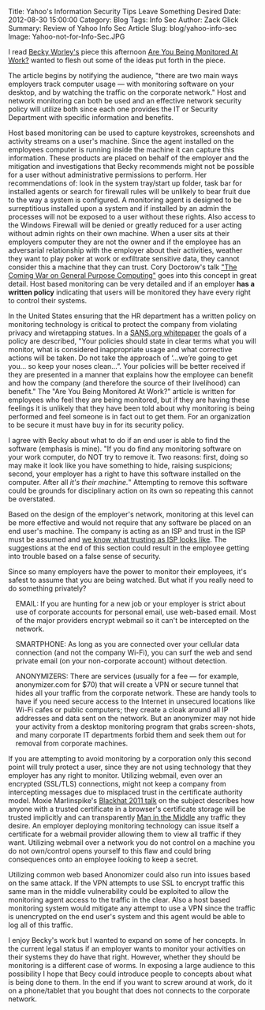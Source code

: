 Title:  Yahoo's Information Security Tips Leave Something Desired
Date: 2012-08-30 15:00:00
Category: Blog 
Tags: Info Sec
Author: Zack Glick
Summary:  Review of Yahoo Info Sec Article
Slug: blog/yahoo-info-sec
Image: Yahoo-not-for-Info-Sec.JPG

I read <a href="http://twitter.com/bworley">Becky Worley's</a> piece this afternoon <a href="http://news.yahoo.com/blogs/upgrade-your-life/being-monitored-114944170.html">Are You Being Monitored At Work?</a> wanted to flesh out some of the ideas put forth in the piece. 

The article begins by notifying the audience, "there are two main ways employers track computer usage — with monitoring software on your desktop, and by watching the traffic on the corporate network." Host and network monitoring can both be used and an effective network security policy will utilize both since each one provides the IT or Security Department with specific information and benefits.  

Host based monitoring can be used to capture keystrokes, screenshots and activity streams on a user's machine.  Since the agent installed on the employees computer is running inside the machine it can capture this information.  These products are placed on behalf of the employer and the mitigation and investigations that Becky recommends might not be possible for a user without administrative permissions to perform.  Her recommendations of: look in the system tray/start up folder, task bar for installed agents or search for firewall rules will be unlikely to bear fruit due to the way a system is configured.  A monitoring agent is designed to be surreptitious installed upon a system and if installed by an admin the processes will not be exposed to a user without these rights.  Also access to the Windows Firewall will be denied or greatly reduced for a user acting without admin rights on their own machine.  When a user sits at their employers computer they are not the owner and if the employee has an adversarial relationship with the employer about their activities, weather they want to play poker at work or exfiltrate sensitive data, they cannot consider this a machine that they can trust.  Cory Doctorow's talk <a href="http://boingboing.net/2012/08/23/civilwar.html">"The Coming War on General Purpose Computing"</a> goes into this concept in great detail.  Host based monitoring can be very detailed and if an employer <b>has a written policy</b> indicating that users will be monitored they have every right to control their systems.  

In the United States ensuring that the HR department has a written policy on monitoring technology is critical to protect the company from violating privacy and wiretapping statues. In a <a href="http://www.sans.org/reading_room/whitepapers/legal/big-brother-office-friend-foe_42">SANS.org whitepaper</a> the goals of a policy are described, "Your policies should state in clear terms what you will monitor, what is considered inappropriate usage and what corrective actions will be taken. Do not take the approach of ‘…we’re going to get you… so  keep your noses clean…”. Your policies will be better received if they are presented in a manner that explains how the employee  can benefit and how the company (and therefore the source of their livelihood) can benefit."  The "Are You Being Monitored At Work?" article is written for employees who feel they are being monitored, but if they are having these feelings it is unlikely that they have been told about why monitoring is being performed and feel someone is in fact out to get them.  For an organization to be secure it must have buy in for its security policy.

I agree with Becky about what to do if an end user is able to find the software (emphasis is mine).  "If you do find any monitoring software on your work computer, do NOT try to remove it. Two reasons: first, doing so may make it look like you have something to hide, raising suspicions; second, your employer has a right to have this software installed on the computer. After all <i>it's their machine.</i>" Attempting to remove this software could be grounds for disciplinary action on its own so repeating this cannot be overstated.

Based on the design of the employer's network, monitoring at this level can be more effective and would not require that any software be placed on an end user's machine.  The company is acting as an ISP and trust in the ISP must be assumed and <a href="https://www.eff.org/cases/jewel/">we know what trusting as ISP looks like</a>.  The suggestions at the end of this section could result in the employee getting into trouble based on a false sense of security.  

Since so many employers have the power to monitor their employees, it's safest to assume that you are being watched. But what if you really need to do something privately?

<div style="padding-left: 15px;">EMAIL: If you are hunting for a new job or your employer is strict about use of corporate accounts for personal email, use web-based email. Most of the major providers encrypt webmail so it can't be intercepted on the network.

SMARTPHONE: As long as you are connected over your cellular data connection (and not the company Wi-Fi), you can surf the web and send private email (on your non-corporate account) without detection.

ANONYMIZERS:  There are services (usually for a fee — for example, anonymizer.com for $70) that will create a VPN or secure tunnel that hides all your traffic from the corporate network. These are handy tools to have if you need secure access to the Internet in unsecured locations like Wi-Fi cafes or public computers; they create a cloak around all IP addresses and data sent on the network. But an anonymizer may not hide your activity from a desktop monitoring program that grabs screen-shots, and many corporate IT departments forbid them and seek them out for removal from corporate machines.</div>

If you are attempting to avoid monitoring by a corporation only this second point will truly protect a user, since they are not using technology that they employer has any right to monitor.  Utilizing webmail, even over an encrypted (SSL/TLS) connections, might not keep a company from intercepting messages due to misplaced trust in the certificate authority model.  Moxie Marlinspike's <a href="http://www.youtube.com/watch?v=Z7Wl2FW2TcA">Blackhat 2011 talk</a> on the subject describes how anyone with a trusted certificate in a browser's certificate storage will be trusted implicitly and can transparently <a href="http://en.wikipedia.org/wiki/Man-in-the-middle_attack">Man in the Middle</a> any traffic they desire.  An employer deploying monitoring technology can issue itself a certificate for a webmail provider allowing them to view all traffic if they want.  Utilizing webmail over a network you do not control on a machine you do not own/control opens yourself to this flaw and could bring consequences onto an employee looking to keep a secret.

Utilizing common web based Anonomizer could also run into issues based on the same attack.  If the VPN attempts to use SSL to encrypt traffic this same man in the middle vulnerability could be exploited to allow the monitoring agent access to the traffic in the clear.  Also a host based monitoring system would mitigate any attempt to use a VPN since the traffic is unencrypted on the end user's system and this agent would be able to log all of this traffic.

I enjoy Becky's work but I wanted to expand on some of her concepts.  In the current legal status if an employer wants to monitor your activities on their systems they do have that right.  However, whether they should be monitoring is a different case of worms.  In exposing a large audience to this possibility I hope that Becy could introduce people to concepts about what is being done to them.  In the end if you want to screw around at work, do it on a phone/tablet that you bought that does not connects to the corporate network.
